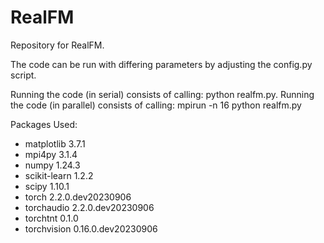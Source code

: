 # RealFM
Repository for RealFM.

The code can be run with differing parameters by adjusting the config.py script.

Running the code (in serial) consists of calling: python realfm.py.
Running the code (in parallel) consists of calling: mpirun -n 16 python realfm.py

Packages Used:

- matplotlib               3.7.1
- mpi4py                   3.1.4
- numpy                    1.24.3
- scikit-learn             1.2.2
- scipy                    1.10.1
- torch                    2.2.0.dev20230906
- torchaudio               2.2.0.dev20230906
- torchtnt                 0.1.0
- torchvision              0.16.0.dev20230906
